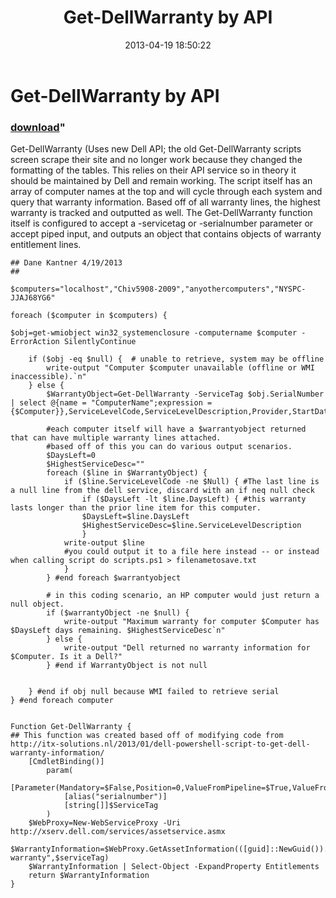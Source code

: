﻿---
pid:            4121
parent:         0
children:       
poster:         Dane Kantner
title:          Get-DellWarranty by API
date:           2013-04-19 18:50:22
format:         posh
---

# Get-DellWarranty by API

### [download](4121.ps1)"

Get-DellWarranty (Uses new Dell API; the old Get-DellWarranty scripts screen scrape their site and no longer work because they changed the formatting of the tables. This relies on their API service so in theory it should be maintained by Dell and remain working. The script itself has an array of computer names at the top and will cycle through each system and query that warranty information. Based off of all warranty lines, the highest warranty is tracked and outputted as well.  The Get-DellWarranty function itself is configured to accept a -servicetag or -serialnumber parameter or accept piped input, and outputs an object that contains objects of warranty entitlement lines. 

```posh
## Dane Kantner 4/19/2013
##

$computers="localhost","Chiv5908-2009","anyothercomputers","NYSPC-JJAJ68YG6"

foreach ($computer in $computers) {

$obj=get-wmiobject win32_systemenclosure -computername $computer -ErrorAction SilentlyContinue

    if ($obj -eq $null) {  # unable to retrieve, system may be offline
        write-output "Computer $computer unavailable (offline or WMI inaccessible).`n"
    } else {
        $WarrantyObject=Get-DellWarranty -ServiceTag $obj.SerialNumber | select @{name = "ComputerName";expression = {$Computer}},ServiceLevelCode,ServiceLevelDescription,Provider,StartDate,EndDate,DaysLeft,EntitlementType   

        #each computer itself will have a $warrantyobject returned that can have multiple warranty lines attached.
        #based off of this you can do various output scenarios. 
        $DaysLeft=0
        $HighestServiceDesc=""
        foreach ($line in $WarrantyObject) {
            if ($line.ServiceLevelCode -ne $Null) { #The last line is a null line from the dell service, discard with an if neq null check
                if ($DaysLeft -lt $line.DaysLeft) { #this warranty lasts longer than the prior line item for this computer.
                $DaysLeft=$line.DaysLeft
                $HighestServiceDesc=$line.ServiceLevelDescription
                }
            write-output $line
            #you could output it to a file here instead -- or instead when calling script do scripts.ps1 > filenametosave.txt
            }
        } #end foreach $warrantyobject
        
        # in this coding scenario, an HP computer would just return a null object.
        if ($warrantyObject -ne $null) { 
            write-output "Maximum warranty for computer $Computer has $DaysLeft days remaining. $HighestServiceDesc`n"
        } else {
            write-output "Dell returned no warranty information for $Computer. Is it a Dell?"   
        } #end if WarrantyObject is not null
       
      
    } #end if obj null because WMI failed to retrieve serial
} #end foreach computer


Function Get-DellWarranty {
## This function was created based off of modifying code from http://itx-solutions.nl/2013/01/dell-powershell-script-to-get-dell-warranty-information/
    [CmdletBinding()]
        param(
            [Parameter(Mandatory=$False,Position=0,ValueFromPipeline=$True,ValueFromPipelineByPropertyName=$True)]
            [alias("serialnumber")]
            [string[]]$ServiceTag
        )
    $WebProxy=New-WebServiceProxy -Uri http://xserv.dell.com/services/assetservice.asmx
    $WarrantyInformation=$WebProxy.GetAssetInformation(([guid]::NewGuid()).Guid,"Dell warranty",$serviceTag)
    $WarrantyInformation | Select-Object -ExpandProperty Entitlements
    return $WarrantyInformation
}
```
